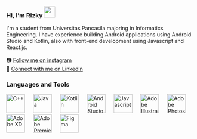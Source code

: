 ### Hi, I’m Rizky <img src="https://c.tenor.com/nebZyl8oN7IAAAAj/wave-hello.gif" width="30px">
I'm a student from Universitas Pancasila majoring in Informatics Engineering. I have experience building Android applications using Android Studio and Kotlin, also with front-end development using Javascript and React.js.
<br><br>
📷 [Follow me on instagram](https://www.instagram.com/rzy_fdhlh "Instagram Account")  
👦 [Connect with me on LinkedIn](https://www.linkedin.com/in/rizfadh "LinkedIn Account")  
### Languages and Tools

<img src="https://upload.wikimedia.org/wikipedia/commons/1/18/ISO_C%2B%2B_Logo.svg" height="50px" title="C++"> &emsp; <img src="https://upload.wikimedia.org/wikipedia/id/2/2e/Java_Logo.svg" height="50px" title="Java"> &emsp; <img src="https://upload.wikimedia.org/wikipedia/commons/thumb/d/d4/Kotlin_logo.svg/1920px-Kotlin_logo.svg.png" height="50px" title="Kotlin"> &emsp; <img src="https://upload.wikimedia.org/wikipedia/commons/thumb/9/92/Android_Studio_Trademark.svg/1920px-Android_Studio_Trademark.svg.png" height="50px" title="Android Studio"> &emsp; <img src="https://upload.wikimedia.org/wikipedia/commons/6/6a/JavaScript-logo.png" height="50px" title="Javascript"> &emsp; <img src="https://upload.wikimedia.org/wikipedia/commons/f/fb/Adobe_Illustrator_CC_icon.svg" height="50px" title="Adobe Illustrator"> &emsp; <img src="https://upload.wikimedia.org/wikipedia/commons/a/af/Adobe_Photoshop_CC_icon.svg" height="50px" title="Adobe Photoshop"> &emsp; <img src="https://upload.wikimedia.org/wikipedia/commons/c/c2/Adobe_XD_CC_icon.svg" height="50px" title="Adobe XD"> &emsp; <img src="https://upload.wikimedia.org/wikipedia/commons/4/40/Adobe_Premiere_Pro_CC_icon.svg" height="50px" title="Adobe Premiere"> &emsp; <img src="https://upload.wikimedia.org/wikipedia/commons/3/33/Figma-logo.svg" height="50px" title="Figma">
